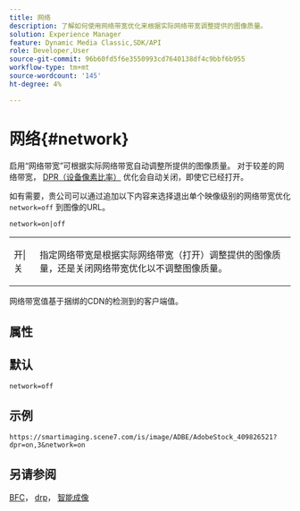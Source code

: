 ```yaml
---
title: 网络
description: 了解如何使用网络带宽优化来根据实际网络带宽调整提供的图像质量。
solution: Experience Manager
feature: Dynamic Media Classic,SDK/API
role: Developer,User
source-git-commit: 96b60fd5f6e3550993cd7640138df4c9bbf6b955
workflow-type: tm+mt
source-wordcount: '145'
ht-degree: 4%

---
```


# 网络{#network}

启用“网络带宽”可根据实际网络带宽自动调整所提供的图像质量。 对于较差的网络带宽， [DPR（设备像素比率）](/help/aem-is-ir-api/is-api/http-ref/image-serving-api-ref/c-http-protocol-reference/c-command-reference/r-dpr.md) 优化会自动关闭，即使它已经打开。

如有需要，贵公司可以通过追加以下内容来选择退出单个映像级别的网络带宽优化 `network=off` 到图像的URL。

`network=on|off`

<table id="simpletable_2D23B1B282CD4216AB5BE7E7430D1B3F"> 
 <tr class="strow"> 
  <td class="stentry"> <p> <span class="codeph"> 开|关 </span> </p> </td> 
  <td class="stentry"> <p>指定网络带宽是根据实际网络带宽（打开）调整提供的图像质量，还是关闭网络带宽优化以不调整图像质量。</p> </td> 
 </tr> 
</table>

网络带宽值基于捆绑的CDN的检测到的客户端值。

## 属性



## 默认

`network=off`

## 示例

`https://smartimaging.scene7.com/is/image/ADBE/AdobeStock_409826521?dpr=on,3&network=on`

## 另请参阅

[BFC](/help/aem-is-ir-api/is-api/http-ref/image-serving-api-ref/c-http-protocol-reference/c-command-reference/r-bfc.md)， [drp](/help/aem-is-ir-api/is-api/http-ref/image-serving-api-ref/c-http-protocol-reference/c-command-reference/r-dpr.md)， [智能成像](https://experienceleague.adobe.com/docs/experience-manager-cloud-service/content/assets/dynamicmedia/imaging-faq.html?lang=en)